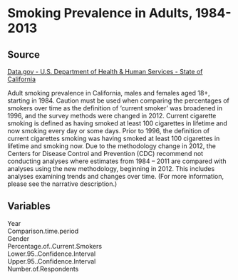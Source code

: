 # Smoking Prevalence in Adults, 1984-2013

## Source
[Data.gov - U.S. Department of Health & Human Services - State of California](https://catalog.data.gov/dataset/smoking-prevalence-in-adults-1984-2013)

Adult smoking prevalence in California, males and females aged 18+, starting in 1984. Caution must be used when comparing the percentages of smokers over time as the definition of ‘current smoker’ was broadened in 1996, and the survey methods were changed in 2012. Current cigarette smoking is defined as having smoked at least 100 cigarettes in lifetime and now smoking every day or some days. Prior to 1996, the definition of current cigarettes smoking was having smoked at least 100 cigarettes in lifetime and smoking now. Due to the methodology change in 2012, the Centers for Disease Control and Prevention (CDC) recommend not conducting analyses where estimates from 1984 – 2011 are compared with analyses using the new methodology, beginning in 2012. This includes analyses examining trends and changes over time. (For more information, please see the narrative description.)

## Variables
Year  
Comparison.time.period  
Gender  
Percentage.of..Current.Smokers  
Lower.95..Confidence.Interval  
Upper.95..Confidence.Interval  
Number.of.Respondents  